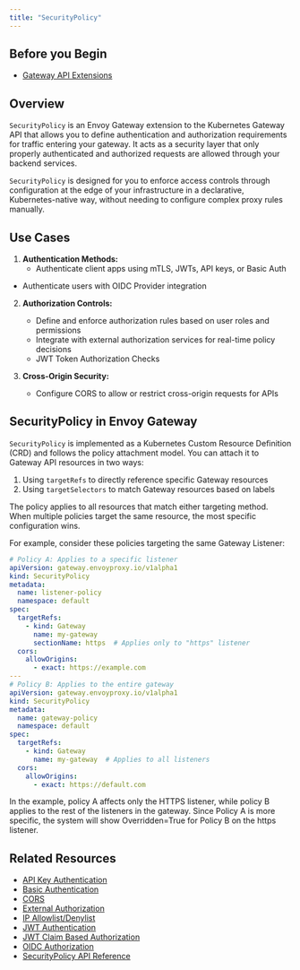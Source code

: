 ```yaml
---
title: "SecurityPolicy"
---
```


## Before you Begin
- [Gateway API Extensions](gateway-api-extensions.md)

## Overview

`SecurityPolicy` is an Envoy Gateway extension to the Kubernetes Gateway API that allows you to define authentication and authorization requirements for traffic entering your gateway. It acts as a security layer that only properly authenticated and authorized requests are allowed through your backend services.

`SecurityPolicy` is designed for you to enforce access controls through configuration at the edge of your infrastructure in a declarative, Kubernetes-native way, without needing to configure complex proxy rules manually.

## Use Cases

1. **Authentication Methods:**
    - Authenticate client apps using mTLS, JWTs, API keys, or Basic Auth
- Authenticate users with OIDC Provider integration

2. **Authorization Controls:**
    - Define and enforce authorization rules based on user roles and permissions
    - Integrate with external authorization services for real-time policy decisions
    - JWT Token Authorization Checks

3. **Cross-Origin Security:**
    - Configure CORS to allow or restrict cross-origin requests for APIs

## SecurityPolicy in Envoy Gateway

`SecurityPolicy` is implemented as a Kubernetes Custom Resource Definition (CRD) and follows the policy attachment model. You can attach it to Gateway API resources in two ways:

1. Using `targetRefs` to directly reference specific Gateway resources
2. Using `targetSelectors` to match Gateway resources based on labels

The policy applies to all resources that match either targeting method. When multiple policies target the same resource, the most specific configuration wins.

For example, consider these policies targeting the same Gateway Listener:

```yaml
# Policy A: Applies to a specific listener
apiVersion: gateway.envoyproxy.io/v1alpha1
kind: SecurityPolicy
metadata:
  name: listener-policy
  namespace: default
spec:
  targetRefs:
    - kind: Gateway
      name: my-gateway
      sectionName: https  # Applies only to "https" listener
  cors:
    allowOrigins:
      - exact: https://example.com
---
# Policy B: Applies to the entire gateway
apiVersion: gateway.envoyproxy.io/v1alpha1
kind: SecurityPolicy
metadata:
  name: gateway-policy
  namespace: default
spec:
  targetRefs:
    - kind: Gateway
      name: my-gateway  # Applies to all listeners
  cors:
    allowOrigins:
      - exact: https://default.com
```

In the example, policy A affects only the HTTPS listener, while policy B applies to the rest of the listeners in the gateway. Since Policy A is more specific, the system will show Overridden=True for Policy B on the https listener.

## Related Resources
- [API Key Authentication](../tasks/security/apikey-auth.md)
- [Basic Authentication](../tasks/security/basic-auth.md)
- [CORS](../tasks/security/cors.md)
- [External Authorization](../tasks/security/ext-auth.md)
- [IP Allowlist/Denylist](../tasks/security/restrict-ip-access.md)
- [JWT Authentication](../tasks/security/jwt-authentication.md)
- [JWT Claim Based Authorization](../tasks/security/jwt-claim-authorization.md)
- [OIDC Authorization](../tasks/security/oidc.md)
- [SecurityPolicy API Reference](../api/extension_types#securitypolicy)
